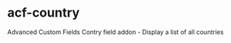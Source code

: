 acf-country
===========

Advanced Custom Fields Contry field addon - Display a list of all countries
